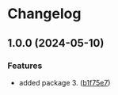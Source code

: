 # Changelog

## 1.0.0 (2024-05-10)


### Features

* added package 3. ([b1f75e7](https://github.com/iamsumit/go-monorepo/commit/b1f75e7071fec7ede75b9f1e59eb8e4558f7524e))
